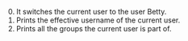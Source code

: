 0. It switches the current user to the user Betty.
1. Prints the effective username of the current user.
2. Prints all the groups  the current user is part of. 
